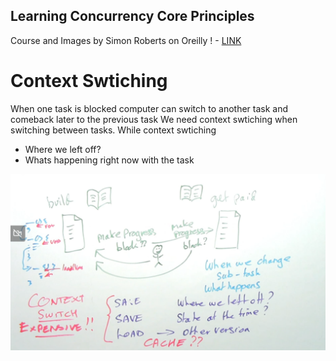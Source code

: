 ## Learning Concurrency Core Principles
Course and Images by Simon Roberts on Oreilly ! - [LINK](https://learning.oreilly.com/live-events/concurrent-programming-core-concepts/0642572008523/)


# Context Swtiching
When one task is blocked computer can switch to another task and comeback later to the previous task
We need context swtiching when switching between tasks.
While context swtiching
- Where we left off?
- Whats happening right now with the task

![Alt text](./context_switching.png?raw=true "Context Switching")